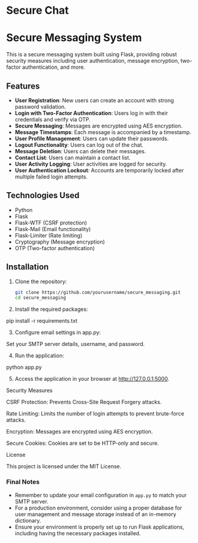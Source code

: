 # Secure Chat


# Secure Messaging System

This is a secure messaging system built using Flask, providing robust security measures including user authentication, message encryption, two-factor authentication, and more.

## Features

- **User Registration**: New users can create an account with strong password validation.
- **Login with Two-Factor Authentication**: Users log in with their credentials and verify via OTP.
- **Secure Messaging**: Messages are encrypted using AES encryption.
- **Message Timestamps**: Each message is accompanied by a timestamp.
- **User Profile Management**: Users can update their passwords.
- **Logout Functionality**: Users can log out of the chat.
- **Message Deletion**: Users can delete their messages.
- **Contact List**: Users can maintain a contact list.
- **User Activity Logging**: User activities are logged for security.
- **User Authentication Lockout**: Accounts are temporarily locked after multiple failed login attempts.

## Technologies Used

- Python
- Flask
- Flask-WTF (CSRF protection)
- Flask-Mail (Email functionality)
- Flask-Limiter (Rate limiting)
- Cryptography (Message encryption)
- OTP (Two-factor authentication)

## Installation

1. Clone the repository:
   ```bash
   git clone https://github.com/yourusername/secure_messaging.git
   cd secure_messaging

2. Install the required packages:

pip install -r requirements.txt


3. Configure email settings in app.py:

Set your SMTP server details, username, and password.



4. Run the application:

python app.py


5. Access the application in your browser at http://127.0.0.1:5000.



Security Measures

CSRF Protection: Prevents Cross-Site Request Forgery attacks.

Rate Limiting: Limits the number of login attempts to prevent brute-force attacks.

Encryption: Messages are encrypted using AES encryption.

Secure Cookies: Cookies are set to be HTTP-only and secure.


License

This project is licensed under the MIT License.

### Final Notes

- Remember to update your email configuration in `app.py` to match your SMTP server.
- For a production environment, consider using a proper database for user management and message storage instead of an in-memory dictionary.
- Ensure your environment is properly set up to run Flask applications, including having the necessary packages installed.

